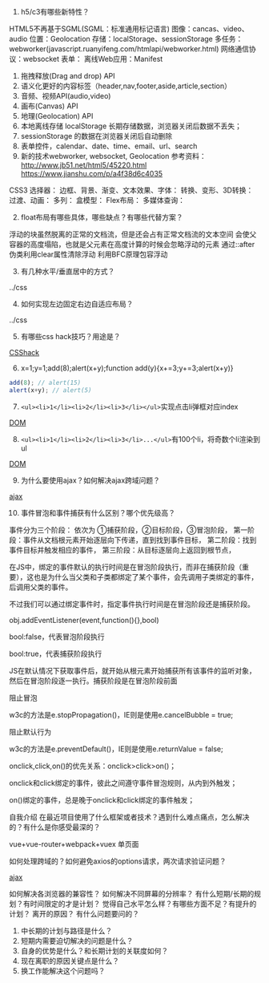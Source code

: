 1. h5/c3有哪些新特性？

  HTML5不再基于SGML(SGML：标准通用标记语言)
  图像：cancas、video、audio
  位置：Geolocation
  存储：localStorage、sessionStorage
  多任务：webworker(javascript.ruanyifeng.com/htmlapi/webworker.html)
  网络通信协议：websocket
  表单：
  离线Web应用：Manifest 

  1. 拖拽释放(Drag and drop) API 
  2. 语义化更好的内容标签（header,nav,footer,aside,article,section）
  3. 音频、视频API(audio,video)
  4. 画布(Canvas) API
  5. 地理(Geolocation) API
  6. 本地离线存储 localStorage 长期存储数据，浏览器关闭后数据不丢失；
  7. sessionStorage 的数据在浏览器关闭后自动删除
  8. 表单控件，calendar、date、time、email、url、search  
  9. 新的技术webworker, websocket, Geolocation
  参考资料：http://www.jb51.net/html5/45220.html
  https://www.jianshu.com/p/a4f38d6c4035

  CSS3
  选择器：
  边框、背景、渐变、文本效果、字体：
  转换、变形、3D转换：
  过渡、动画：
  多列：
  盒模型：
  Flex布局：
  多媒体查询：

2. float布局有哪些具体，哪些缺点？有哪些代替方案？

  浮动的块虽然脱离的正常的文档流，但是还会占有正常文档流的文本空间
  会使父容器的高度塌陷，也就是父元素在高度计算的时候会忽略浮动的元素
  通过::after伪类利用clear属性清除浮动
  利用BFC原理包容浮动

3. 有几种水平/垂直居中的方式？

  ../css

4. 如何实现左边固定右边自适应布局？

  ../css

5. 有哪些css hack技巧？用途是？

  [CSShack](./CSShack.html)

6. x=1;y=1;add(8);alert(x+y);function add(y){x+=3;y+=3;alert(x+y)}

  ```js
  add(8); // alert(15)
  alert(x+y); // alert(5)
  ```

7. `<ul><li>1</li><li>2</li><li>3</li></ul>`实现点击li弹框对应index

  [DOM](./DOM.html)

8. `<ul><li>1</li><li>2</li><li>3</li>...</ul>`有100个li，将奇数个li渲染到ul

  [DOM](./DOM.html)

9. 为什么要使用ajax？如何解决ajax跨域问题？

  [ajax](./ajax.md)

10. 事件冒泡和事件捕获有什么区别？哪个优先级高？

  事件分为三个阶段：
  依次为 ①捕获阶段，②目标阶段，③冒泡阶段，
  第一阶段：事件从文档根元素开始逐层向下传递，直到找到事件目标，
  第二阶段：找到事件目标并触发相应的事件，
  第三阶段：从目标逐层向上返回到根节点，

  在JS中，绑定的事件默认的执行时间是在冒泡阶段执行，而非在捕获阶段（重要），这也是为什么当父类和子类都绑定了某个事件，会先调用子类绑定的事件，后调用父类的事件。

  不过我们可以通过绑定事件时，指定事件执行时间是在冒泡阶段还是捕获阶段。

  obj.addEventListener(event,function(){},bool)

  bool:false，代表冒泡阶段执行

  bool:true，代表捕获阶段执行

  JS在默认情况下获取事件后，就开始从根元素开始捕获所有该事件的监听对象，然后在冒泡阶段逐一执行。捕获阶段是在冒泡阶段前面

  

  阻止冒泡

  w3c的方法是e.stopPropagation()，IE则是使用e.cancelBubble = true;

  阻止默认行为

  w3c的方法是e.preventDefault()，IE则是使用e.returnValue = false;

  onclick,click,on()的优先关系：onclick>click>on()；

  onclick和click绑定的事件，彼此之间遵守事件冒泡规则，从内到外触发；

  on()绑定的事件，总是晚于onclick和click绑定的事件触发；




自我介绍
在最近项目使用了什么框架或者技术？遇到什么难点痛点，怎么解决的？有什么是你感受最深的？

  vue+vue-router+webpack+vuex
  单页面


如何处理跨域的？如何避免axios的options请求，两次请求验证问题？
  
  [ajax](./ajax.md)

如何解决各浏览器的兼容性？
如何解决不同屏幕的分辨率？
有什么短期/长期的规划？有时间限定的才是计划？
觉得自己水平怎么样？有哪些方面不足？有提升的计划？
离开的原因？
有什么问题要问的？
1. 中长期的计划与路径是什么？
2. 短期内需要迫切解决的问题是什么？
3. 自身的优势是什么？和长期计划的关联度如何？
4. 现在离职的原因关键点是什么？
5. 换工作能解决这个问题吗？
